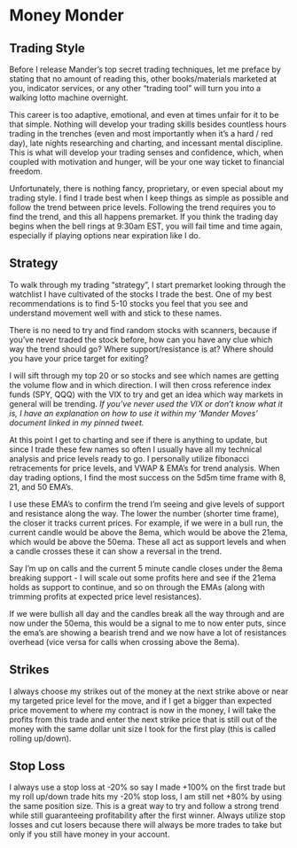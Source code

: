 # Money Monder

## Trading Style

Before I release Mander’s top secret trading techniques, let me preface by stating that no amount of reading this, other books/materials marketed at you, indicator services, or any other “trading tool” will turn you into a walking lotto machine overnight.

This career is too adaptive, emotional, and even at times unfair for it to be that simple. Nothing will develop your trading skills besides countless hours trading in the trenches (even and most importantly when it’s a hard / red day), late nights researching and charting, and incessant mental discipline. This is what will develop your trading senses and confidence, which, when coupled with motivation and hunger, will be your one way ticket to financial freedom.

Unfortunately, there is nothing fancy, proprietary, or even special about my trading style. I find I trade best when I keep things as simple as possible and follow the trend between price levels. Following the trend requires you to find the trend, and this all happens premarket. If you think the trading day begins when the bell rings at 9:30am EST, you will fail time and time again, especially if playing options near expiration like I do.

## Strategy

To walk through my trading “strategy”, I start premarket looking through the watchlist I have cultivated of the stocks I trade the best. One of my best recommendations is to find 5-10 stocks you feel that you see and understand movement well with and stick to these names.

There is no need to try and find random stocks with scanners, because if you’ve never traded the stock before, how can you have any clue which way the trend should go? Where support/resistance is at? Where should you have your price target for exiting?

I will sift through my top 20 or so stocks and see which names are getting the volume flow and in which direction. I will then cross reference index funds (SPY, QQQ) with the VIX to try and get an idea which way markets in general will be trending. _If you’ve never used the VIX or don’t know what it is, I have an explanation on how to use it within my ‘Mander Moves’ document linked in my pinned tweet._

At this point I get to charting and see if there is anything to update, but since I trade these few names so often I usually have all my technical analysis and price levels ready to go. I personally utilize fibonacci retracements for price levels, and VWAP & EMA’s for trend analysis. When day trading options, I find the most success on the 5d5m time frame with 8, 21, and 50 EMA’s.

I use these EMA’s to confirm the trend I’m seeing and give levels of support and resistance along the way. The lower the number (shorter time frame), the closer it tracks current prices. For example, if we were in a bull run, the current candle would be above the 8ema, which would be above the 21ema, which would be above the 50ema. These all act as support levels and when a candle crosses these it can show a reversal in the trend.

Say I’m up on calls and the current 5 minute candle closes under the 8ema breaking support - I will scale out some profits here and see if the 21ema holds as support to continue, and so on through the EMAs (along with trimming profits at expected price level resistances).

If we were bullish all day and the candles break all the way through and are now under the 50ema, this would be a signal to me to now enter puts, since the ema’s are showing a bearish trend and we now have a lot of resistances overhead (vice versa for calls when crossing above the 8ema).

## Strikes

I always choose my strikes out of the money at the next strike above or near my targeted price level for the move, and if I get a bigger than expected price movement to where my contract is now in the money, I will take the profits from this trade and enter the next strike price that is still out of the money with the same dollar unit size I took for the first play (this is called rolling up/down).

## Stop Loss

I always use a stop loss at -20% so say I made +100% on the first trade but my roll up/down trade hits my -20% stop loss, I am still net +80% by using the same position size. This is a great way to try and follow a strong trend while still guaranteeing profitability after the first winner. Always utilize stop losses and cut losers because there will always be more trades to take but only if you still have money in your account.
